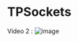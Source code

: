 # TPSockets

Video 2 :
![image](https://user-images.githubusercontent.com/26344164/159174288-80a7b84a-5106-43e4-a436-0fdaf9f4041c.png)
